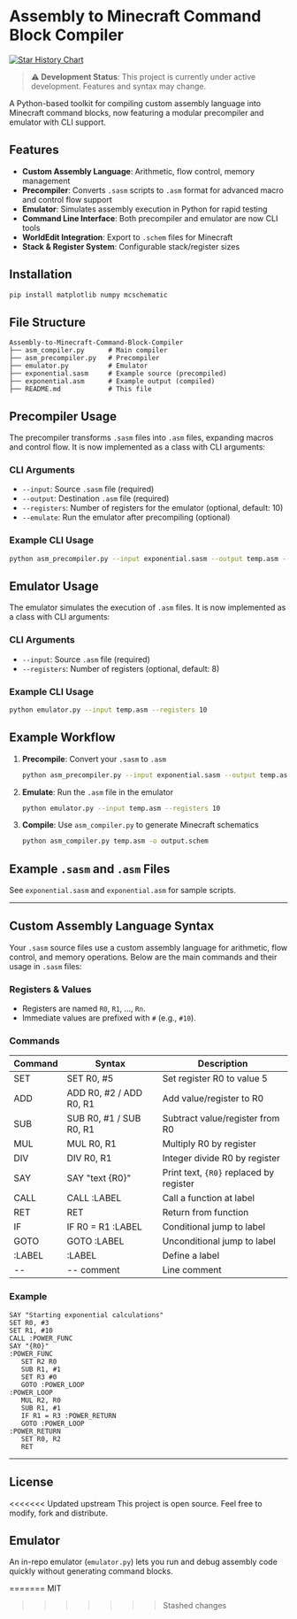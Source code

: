 # Assembly to Minecraft Command Block Compiler

[![Star History Chart](https://api.star-history.com/svg?repos=Bowser04/Assembly-to-Minecraft-Command-Block-Compiler&type=Date)](https://www.star-history.com/#Bowser04/Assembly-to-Minecraft-Command-Block-Compiler&Date)

> **⚠️ Development Status**: This project is currently under active development. Features and syntax may change.

A Python-based toolkit for compiling custom assembly language into Minecraft command blocks, now featuring a modular precompiler and emulator with CLI support.

## Features

- **Custom Assembly Language**: Arithmetic, flow control, memory management
- **Precompiler**: Converts `.sasm` scripts to `.asm` format for advanced macro and control flow support
- **Emulator**: Simulates assembly execution in Python for rapid testing
- **Command Line Interface**: Both precompiler and emulator are now CLI tools
- **WorldEdit Integration**: Export to `.schem` files for Minecraft
- **Stack & Register System**: Configurable stack/register sizes

## Installation

```bash
pip install matplotlib numpy mcschematic
```

## File Structure

```
Assembly-to-Minecraft-Command-Block-Compiler
├── asm_compiler.py      # Main compiler
├── asm_precompiler.py   # Precompiler
├── emulator.py          # Emulator
├── exponential.sasm     # Example source (precompiled)
├── exponential.asm      # Example output (compiled)
├── README.md            # This file
```

## Precompiler Usage


The precompiler transforms `.sasm` files into `.asm` files, expanding macros and control flow. It is now implemented as a class with CLI arguments:

### CLI Arguments

- `--input`: Source `.sasm` file (required)
- `--output`: Destination `.asm` file (required)
- `--registers`: Number of registers for the emulator (optional, default: 10)
- `--emulate`: Run the emulator after precompiling (optional)

### Example CLI Usage

```bash
python asm_precompiler.py --input exponential.sasm --output temp.asm --registers 10 --emulate
```

## Emulator Usage


The emulator simulates the execution of `.asm` files. It is now implemented as a class with CLI arguments:

### CLI Arguments

- `--input`: Source `.asm` file (required)
- `--registers`: Number of registers (optional, default: 8)

### Example CLI Usage

```bash
python emulator.py --input temp.asm --registers 10
```

## Example Workflow

1. **Precompile**: Convert your `.sasm` to `.asm`
   ```bash
   python asm_precompiler.py --input exponential.sasm --output temp.asm --registers 10
   ```
2. **Emulate**: Run the `.asm` file in the emulator
   ```bash
   python emulator.py --input temp.asm --registers 10
   ```
3. **Compile**: Use `asm_compiler.py` to generate Minecraft schematics
   ```bash
   python asm_compiler.py temp.asm -o output.schem
   ```

## Example `.sasm` and `.asm` Files

See `exponential.sasm` and `exponential.asm` for sample scripts.

---

## Custom Assembly Language Syntax

Your `.sasm` source files use a custom assembly language for arithmetic, flow control, and memory operations. Below are the main commands and their usage in `.sasm` files:

### Registers & Values
- Registers are named `R0`, `R1`, ..., `Rn`.
- Immediate values are prefixed with `#` (e.g., `#10`).

### Commands

| Command      | Syntax                              | Description                                 |
|------------- |-------------------------------------|---------------------------------------------|
| SET          | SET R0, #5                          | Set register R0 to value 5                  |
| ADD          | ADD R0, #2 / ADD R0, R1             | Add value/register to R0                    |
| SUB          | SUB R0, #1 / SUB R0, R1             | Subtract value/register from R0             |
| MUL          | MUL R0, R1                          | Multiply R0 by register                     |
| DIV          | DIV R0, R1                          | Integer divide R0 by register               |
| SAY          | SAY "text {R0}"                     | Print text, `{R0}` replaced by register     |
| CALL         | CALL :LABEL                         | Call a function at label                    |
| RET          | RET                                 | Return from function                        |
| IF           | IF R0 = R1 :LABEL                   | Conditional jump to label                   |
| GOTO         | GOTO :LABEL                         | Unconditional jump to label                 |
| :LABEL       | :LABEL                              | Define a label                              |
| --           | -- comment                          | Line comment                                |

### Example

```sasm
SAY "Starting exponential calculations"
SET R0, #3
SET R1, #10
CALL :POWER_FUNC
SAY "{R0}"
:POWER_FUNC
   SET R2 R0
   SUB R1, #1
   SET R3 #0
   GOTO :POWER_LOOP
:POWER_LOOP
   MUL R2, R0
   SUB R1, #1
   IF R1 = R3 :POWER_RETURN
   GOTO :POWER_LOOP
:POWER_RETURN
   SET R0, R2
   RET
```

---

## License

<<<<<<< Updated upstream
This project is open source. Feel free to modify, fork and distribute.

## Emulator

An in-repo emulator (`emulator.py`) lets you run and debug assembly code quickly without generating command blocks.

=======
MIT
>>>>>>> Stashed changes
